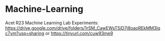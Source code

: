 # Machine-Learning
Acet R23
Machine Learning Lab Experiments:
https://drive.google.com/drive/folders/1rSM_CawEWsTSjD7j8oaoREkMM3lqc7ym?usp=sharing
or
https://tinyurl.com/cuw93me9
